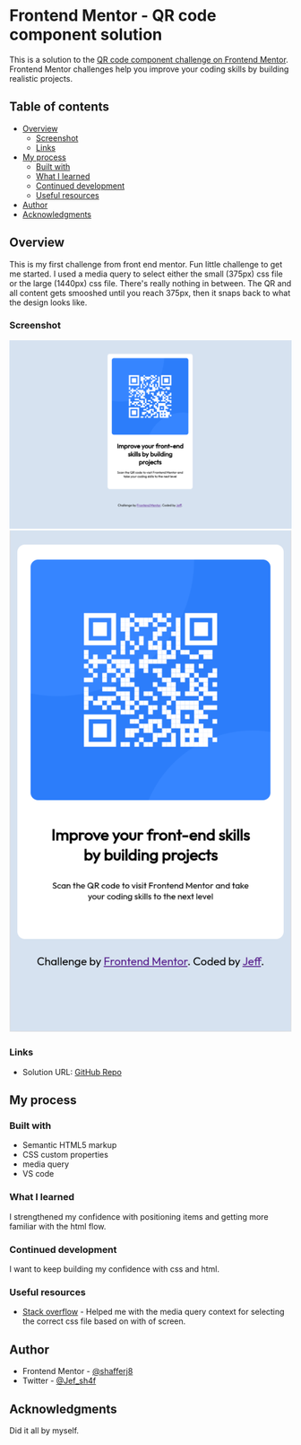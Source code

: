 # Frontend Mentor - QR code component solution

This is a solution to the [QR code component challenge on Frontend Mentor](https://www.frontendmentor.io/challenges/qr-code-component-iux_sIO_H). Frontend Mentor challenges help you improve your coding skills by building realistic projects. 

## Table of contents

- [Overview](#overview)
  - [Screenshot](#screenshot)
  - [Links](#links)
- [My process](#my-process)
  - [Built with](#built-with)
  - [What I learned](#what-i-learned)
  - [Continued development](#continued-development)
  - [Useful resources](#useful-resources)
- [Author](#author)
- [Acknowledgments](#acknowledgments)


## Overview
This is my first challenge from front end mentor. Fun little challenge to get me started. I used a media query to select either the small (375px) css file or the large (1440px) css file. There's really nothing in between. The QR and all content gets smooshed until you reach 375px, then it snaps back to what the design looks like.

### Screenshot

![](./screenshot.png)
![](./screenshot-small.png)


### Links

- Solution URL: [GitHub Repo](https://github.com/shafferj8/qr-code-component-main)

## My process

### Built with

- Semantic HTML5 markup
- CSS custom properties
- media query
- VS code


### What I learned

I strengthened my confidence with positioning items and getting more familiar with the html flow.


### Continued development

I want to keep building my confidence with css and html.

### Useful resources

- [Stack overflow](www.stackoverflow.com) - Helped me with the media query context for selecting the correct css file based on with of screen.


## Author

- Frontend Mentor - [@shafferj8](https://www.frontendmentor.io/profile/shafferj8)
- Twitter - [@Jef_sh4f](https://www.twitter.com/Jef_sh4f)

## Acknowledgments

Did it all by myself.
